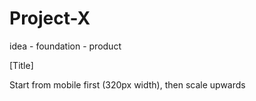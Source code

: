 # Project-X

idea - foundation - product

[Title]

Start from mobile first (320px width), then scale upwards
